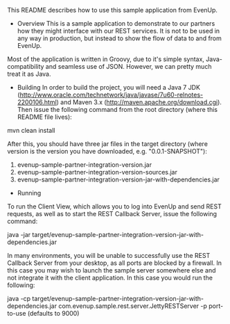 This README describes how to use this sample application from EvenUp.

* Overview
This is a sample application to demonstrate to our partners how they might interface with our REST services.  It is not to be used in any way in production, but instead to show the flow of data to and from EvenUp.

Most of the application is written in Groovy, due to it's simple syntax, Java-compatibility and seamless use of JSON.  However, we can pretty much treat it as Java.


* Building
In order to build the project, you will need a Java 7 JDK (http://www.oracle.com/technetwork/java/javase/7u60-relnotes-2200106.html) and Maven 3.x (http://maven.apache.org/download.cgi).  Then issue the following command from the root directory (where this README file lives):

mvn clean install

After this, you should have three jar files in the target directory (where version is the version you have downloaded, e.g. "0.0.1-SNAPSHOT"):

1) evenup-sample-partner-integration-version.jar 
2) evenup-sample-partner-integration-version-sources.jar
3) evenup-sample-partner-integration-version-jar-with-dependencies.jar

* Running

To run the Client View, which allows you to log into EvenUp and send REST requests, as well as to start the REST Callback Server, issue the following command:

java -jar target/evenup-sample-partner-integration-version-jar-with-dependencies.jar

In many environments, you will be unable to successfully use the REST Callback Server from your desktop, as all ports are blocked by a firewall.  In this case you may wish to launch the sample server somewhere else and not integrate it with the client application.  In this case you would run the following:

java -cp target/evenup-sample-partner-integration-version-jar-with-dependencies.jar com.evenup.sample.rest.server.JettyRESTServer -p port-to-use (defaults to 9000)
